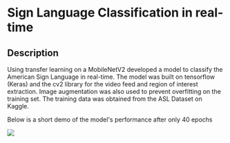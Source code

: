 # Sign Language Classification in real-time

## Description

Using transfer learning on a MobileNetV2 developed a model to classify the American Sign Language in real-time.
The model was built on tensorflow (Keras) and the cv2 library for the video feed and region of interest extraction.
Image augmentation was also used to prevent overfitting on the training set.
The training data was obtained from the ASL Dataset on Kaggle.

Below is a short demo of the model's performance after only 40 epochs

![](signlanguage.gif)
